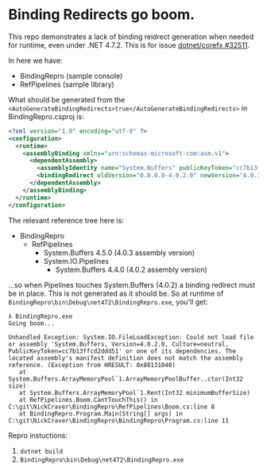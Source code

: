 # Binding Redirects go boom.

This repo demonstrates a lack of binding reidrect generation when needed for runtime, even under .NET 4.7.2. This is for issue [dotnet/corefx #32511](https://github.com/dotnet/corefx/issues/32511).

In here we have:
- BindingRepro (sample console)
- RefPipelines (sample library)

What should be generated from the `<AutoGenerateBindingRedirects>true</AutoGenerateBindingRedirects>` in BindingRepro.csproj is:
```xml
<?xml version="1.0" encoding="utf-8" ?>
<configuration>
  <runtime>
    <assemblyBinding xmlns="urn:schemas-microsoft-com:asm.v1">
      <dependentAssembly>
        <assemblyIdentity name="System.Buffers" publicKeyToken="cc7b13ffcd2ddd51" culture="neutral" />
        <bindingRedirect oldVersion="0.0.0.0-4.0.2.0" newVersion="4.0.3.0"/>
      </dependentAssembly>
    </assemblyBinding>
  </runtime>
</configuration>
```

The relevant reference tree here is:

- BindingRepro
  - RefPipelines
    - System.Buffers 4.5.0 (4.0.3 assembly version)
    - System.IO.Pipelines 
      - System.Buffers 4.4.0 (4.0.2 assembly version)

...so when Pipelines touches System.Buffers (4.0.2) a binding redirect must be in place. This is not generated as it should be. So at runtime of `BindingRepro\bin\Debug\net472\BindingRepro.exe`, you'll get:
```
λ BindingRepro.exe
Going boom...

Unhandled Exception: System.IO.FileLoadException: Could not load file or assembly 'System.Buffers, Version=4.0.2.0, Culture=neutral, PublicKeyToken=cc7b13ffcd2ddd51' or one of its dependencies. The located assembly's manifest definition does not match the assembly reference. (Exception from HRESULT: 0x80131040)
   at System.Buffers.ArrayMemoryPool`1.ArrayMemoryPoolBuffer..ctor(Int32 size)
   at System.Buffers.ArrayMemoryPool`1.Rent(Int32 minimumBufferSize)
   at RefPipelines.Boom.CantTouchThis() in C:\git\NickCraver\BindingRepro\RefPipelines\Boom.cs:line 8
   at BindingRepro.Program.Main(String[] args) in C:\git\NickCraver\BindingRepro\BindingRepro\Program.cs:line 11
```
Repro instuctions:
1. `dotnet build`
2. `BindingRepro\bin\Debug\net472\BindingRepro.exe`

